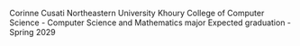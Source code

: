 Corinne Cusati
Northeastern University 
Khoury College of Computer Science - Computer Science and Mathematics major
Expected graduation - Spring 2029